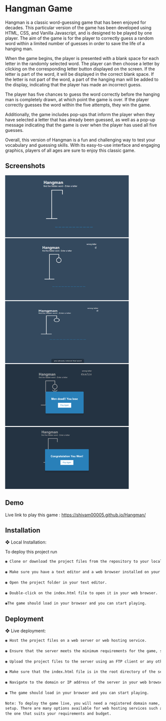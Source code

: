 
# Hangman Game

Hangman is a classic word-guessing game that has been enjoyed for decades. This particular version of the game has been developed using HTML, CSS, and Vanilla Javascript, and is designed to be played by one player. The aim of the game is for the player to correctly guess a random word within a limited number of guesses in order to save the life of a hanging man.

When the game begins, the player is presented with a blank space for each letter in the randomly selected word. The player can then choose a letter by clicking on the corresponding letter button displayed on the screen. If the letter is part of the word, it will be displayed in the correct blank space. If the letter is not part of the word, a part of the hanging man will be added to the display, indicating that the player has made an incorrect guess.

The player has five chances to guess the word correctly before the hanging man is completely drawn, at which point the game is over. If the player correctly guesses the word within the five attempts, they win the game.

Additionally, the game includes pop-ups that inform the player when they have selected a letter that has already been guessed, as well as a pop-up message indicating that the game is over when the player has used all five guesses.

Overall, this version of Hangman is a fun and challenging way to test your vocabulary and guessing skills. With its easy-to-use interface and engaging graphics, players of all ages are sure to enjoy this classic game.

## Screenshots
<div class="image-grid">
<img src="https://raw.githubusercontent.com/shivam00005/Hangman/master/screenshots/intro.png" alt="intro" width="400" height="200">

<img src="https://raw.githubusercontent.com/shivam00005/Hangman/master/screenshots/wrong-letter.png" alt="wrong enter letter" width="400" height="200">

<img src="https://raw.githubusercontent.com/shivam00005/Hangman/master/screenshots/message-popup.png" alt="popup-message" width="400" height="200">

<img src="https://raw.githubusercontent.com/shivam00005/Hangman/master/screenshots/game-lost.png" alt="game lost" width="400" height="200">

<img src="https://raw.githubusercontent.com/shivam00005/Hangman/master/screenshots/win-game.png" alt="game win" width="400" height="200">
</div>



## Demo

Live link to play this game : https://shivam00005.github.io/Hangman/

## Installation

❖ Local Installation:

To deploy this project run

```bash
◉ Clone or download the project files from the repository to your local computer.

◉ Make sure you have a text editor and a web browser installed on your computer.

◉ Open the project folder in your text editor.

◉ Double-click on the index.html file to open it in your web browser.

◉The game should load in your browser and you can start playing.

```
    
## Deployment

❖ Live deployment:

```bash
◉ Host the project files on a web server or web hosting service.

◉ Ensure that the server meets the minimum requirements for the game, such as supporting HTML, CSS, and JavaScript.

◉ Upload the project files to the server using an FTP client or any other file transfer protocol.

◉ Make sure that the index.html file is in the root directory of the server.

◉ Navigate to the domain or IP address of the server in your web browser.

◉ The game should load in your browser and you can start playing.

Note: To deploy the game live, you will need a registered domain name, DNS settings configured properly and web hosting account
setup. There are many options available for web hosting services such as shared hosting, VPS hosting or cloud hosting etc. Choose
the one that suits your requirements and budget.

```
